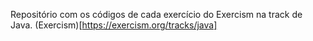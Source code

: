 Repositório com os códigos de cada exercício do Exercism na track de Java.
(Exercism)[https://exercism.org/tracks/java]
